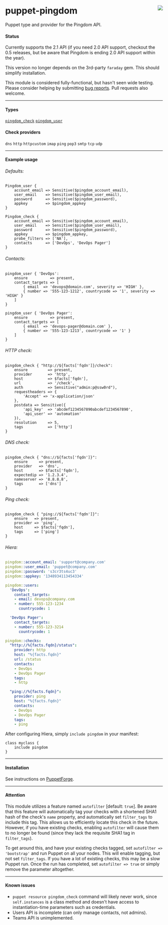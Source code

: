 # puppet-pingdom <img align="right" src="https://my.pingdom.com/images/pingdom.svg" />
Puppet type and provider for the Pingdom API.

#### Status
Currently supports the 2.1 API (if you need 2.0 API support, checkout the 0.5 releases, but be aware that Pingdom is ending 2.0 API support within the year).

This version no longer depends on the 3rd-party `faraday` gem. This should simplify installation.

This module is considered fully-functional, but hasn't seen wide testing. Please consider helping by submitting [bug reports](https://github.com/cwells/puppet-pingdom/issues). Pull requests also welcome.

---

#### Types
[`pingdom_check`][pingdom_check_properties] [`pingdom_user`][pingdom_user_properties]

#### Check providers
`dns` `http` `httpcustom` `imap` `ping` `pop3` `smtp` `tcp` `udp`

---

#### Example usage
###### Defaults:
```puppet
Pingdom_user {
    account_email => Sensitive($pingdom_account_email),
    user_email    => Sensitive($pingdom_user_email),
    password      => Sensitive($pingdom_password),
    appkey        => $pingdom_appkey
}

Pingdom_check {
    account_email => Sensitive($pingdom_account_email),
    user_email    => Sensitive($pingdom_user_email),
    password      => Sensitive($pingdom_password),
    appkey        => $pingdom_appkey,
    probe_filters => ['NA'],
    contacts      => ['DevOps', 'DevOps Pager']
}
```

###### Contacts:
```puppet
pingdom_user { 'DevOps':
    ensure          => present,
    contact_targets => [
        { email  => 'devops@domain.com', severity => 'HIGH' },
        { number => '555-123-1212', countrycode => '1', severity => 'HIGH' }
    ]
}

pingdom_user { 'DevOps Pager':
    ensure          => present,
    contact_targets => [
        { email  => 'devops-pager@domain.com' },
        { number => '555-123-1213', countrycode => '1' }
    ]
}
```

###### HTTP check:
```puppet
pingdom_check { "http://${facts['fqdn']}/check":
    ensure         => present,
    provider       => 'http',
    host           => $facts['fqdn'],
    url            => '/check',
    auth           => Sensitive("admin:p@ssw0rd"),
    requestheaders => {
        'Accept' => 'x-application/json'
    },
    postdata => Sensitive({
        'api_key'  => 'abcdef1234567890abcdef1234567890',
        'api_user' => 'automation'
    }),
    resolution     => 5,
    tags           => ['http']
}
```

###### DNS check:
```puppet
pingdom_check { "dns://${facts['fqdn']}":
    ensure     => present,
    provider   => 'dns',
    host       => $facts['fqdn'],
    expectedip => '1.2.3.4',
    nameserver => '8.8.8.8',
    tags       => ['dns']
}
```

###### Ping check:
```puppet
pingdom_check { "ping://${facts['fqdn']}":
    ensure   => present,
    provider => 'ping',
    host     => $facts['fqdn'],
    tags     => ['ping']
}
```

###### Hiera:

```yaml
pingdom::account_email: 'support@company.com'
pingdom::user_email: 'puppet@company.com'
pingdom::password: 's3cr3ts4uc3'
pingdom::appkey: '1348934113454334'

pingdom::users:
  'DevOps':
    contact_targets:
    - email: devops@company.com
    - number: 555-123-1234
      countrycode: 1

  'DevOps Pager':
    contact_targets:
    - number: 555-123-3214
      countrycode: 1

pingdom::checks:
  "http://%{facts.fqdn}/status":
    provider: http
    host: "%{facts.fqdn}"
    url: /status
    contacts:
    - DevOps
    - DevOps Pager
    tags:
    - http

  "ping://%{facts.fqdn}":
    provider: ping
    host: "%{facts.fqdn}"
    contacts:
    - DevOps
    - DevOps Pager
    tags:
    - ping
```

After configuring Hiera, simply `include pingdom` in your manifest:

```puppet
class myclass {
    include pingdom
}
```

---

#### Installation
See instructions on [PuppetForge](https://forge.puppet.com/cwells/pingdom/readme).

---

#### Attention
This module utilizes a feature named `autofilter` [default: `true`]. Be aware that this feature will automatically tag your checks with a shortened SHA1 hash of the check's `name` property, and automatically set `filter_tags` to include this tag. This allows us to efficiently locate this check in the future. However, if you have existing checks, enabling `autofilter` will cause them to no longer be found (since they lack the requisite SHA1 tag in `filter_tags`).

To get around this, and have your existing checks tagged, set `autofilter => 'bootstrap'` and run Puppet on all your nodes. This will enable tagging, but not set `filter_tags`. If you have a lot of existing checks, this may be a slow Puppet run. Once the run has completed, set `autofilter => true` or simply remove the parameter altogether.

---

#### Known issues
- `puppet resource pingdom_check` command will likely never work, since `self.instances` is a class method and doesn't have access to instantiation-time parameters such as credentials.
- Users API is incomplete (can only manage contacts, not admins).
- Teams API is unimplemented.

[pingdom_check_properties]: https://github.com/cwells/puppet-pingdom/wiki/Check-properties
[pingdom_user_properties]: https://github.com/cwells/puppet-pingdom/wiki/User-properties
